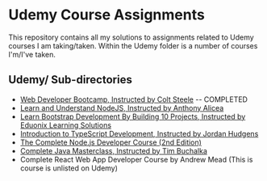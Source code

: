 # Udemy Course Assignments
This repository contains all my solutions to assignments related to Udemy courses I am taking/taken. Within the Udemy folder is a number of courses I'm/I've taken.

## Udemy/ Sub-directories
- [Web Developer Bootcamp, Instructed by Colt Steele](https://www.udemy.com/the-web-developer-bootcamp/) -- COMPLETED
- [Learn and Understand NodeJS, Instructed by Anthony Alicea](https://www.udemy.com/understand-nodejs/) 
- [Learn Bootstrap Development By Building 10 Projects, Instructed by Eduonix Learning Solutions](https://www.udemy.com/learn-bootstrap-development-by-building-10-projects/)
- [Introduction to TypeScript Development, Instructed by Jordan Hudgens](https://www.udemy.com/introduction-typescript-development/)
- [The Complete Node.js Developer Course (2nd Edition)](https://www.udemy.com/the-complete-nodejs-developer-course-2/)
- [Complete Java Masterclass, Instructed by Tim Buchalka](https://www.udemy.com/java-the-complete-java-developer-course)
- Complete React Web App Developer Course by Andrew Mead (This is course is unlisted on Udemy)
